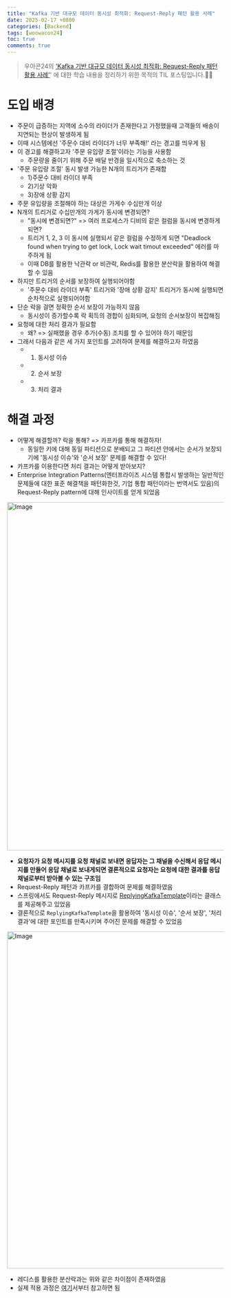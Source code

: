 ```yaml
---
title: "Kafka 기반 대규모 데이터 동시성 최적화: Request-Reply 패턴 활용 사례"
date: 2025-02-17 +0800
categories: [Backend]
tags: [woowacon24]
toc: true
comments: true
---
```


> 우아콘24의 ['Kafka 기반 대규모 데이터 동시성 최적화: Request-Reply 패턴 활용 사례'](https://www.youtube.com/watch?v=Rcow99TIMmc&list=PLgXGHBqgT2Tu7H-ita_W0IHospr64ON_a&index=5)' 에 대한 학습 내용을 정리하기 위한 목적의 TIL 포스팅입니다.🙆‍♂️

# 도입 배경
- 주문이 급증하는 지역에 소수의 라이더가 존재한다고 가정했을때 고객들의 배송이 지연되는 현상이 발생하게 됨
- 이때 시스템에선 '주문수 대비 라이더가 너무 부족해!' 라는 경고를 띄우게 됨
- 이 경고를 해결하고자 '주문 유입량 조절'이라는 기능을 사용함
  - 주문량을 줄이기 위해 주문 배달 반경을 일시적으로 축소하는 것
- '주문 유입량 조절' 동시 발생 가능한 N개의 트리거가 존재함
  - 1)주문수 대비 라이더 부족
  - 2)기상 악화
  - 3)장애 상황 감지
- 주문 유입량을 조절해야 하는 대상은 가게수 수십만개 이상
- N개의 트리거로 수십만개의 가게가 동시에 변경되면?
  - "동시에 변경되면?" => 여러 프로세스가 디비의 같은 컬럼을 동시에 변경하게 되면?
  - 트리거 1, 2, 3 이 동시에 실행되서 같은 컬럼을 수정하게 되면 "Deadlock found when trying to get lock, Lock wait timout exceeded" 에러를 마주하게 됨
  - 이때 DB를 활용한 낙관락 or 비관락, Redis를 활용한 분산락을 활용하여 해결할 수 있음
- 하지만 트리거의 순서를 보장하여 실행되어야함
  - '주문수 대비 라이더 부족' 트리거와 '장애 상황 감지' 트리거가 동시에 실행되면 순차적으로 실행되어야함
- 단순 락을 걸면 정확한 순서 보장이 가능하지 않음
  - 동시성이 증가할수록 락 획득의 경합이 심화되며, 요청의 순서보장이 복잡해짐
- 요청에 대한 처리 결과가 필요함
  - 왜? => 실패했을 경우 추가(수동) 조치를 할 수 있어야 하기 때문임
- 그래서 다음과 같은 세 가지 포인트를 고려하여 문제를 해결하고자 하였음
  - 1) 동시성 이슈
  - 2) 순서 보장
  - 3) 처리 결과

# 해결 과정
- 어떻게 해결할까? 락을 통해? => 카프카를 통해 해결하자!
  - 동일한 키에 대해 동일 파티션으로 분배되고 그 파티션 안에서는 순서가 보장되기에 '동시성 이슈'와 '순서 보장' 문제를 해결할 수 있다!
- 카프카를 이용한다면 처리 결과는 어떻게 받아보지?
- Enterprise Integration Patterns(엔터프라이즈 시스템 통합시 발생하는 일반적인 문제들에 대한 표준 해결책을 패턴화한것, 기업 통합 패턴이라는 번역서도 있음)의 Request-Reply pattern에 대해 인사이트를 얻게 되었음

<img width="807" alt="Image" src="https://github.com/user-attachments/assets/f289484f-3608-410b-89ff-1d6e61b24486" />

- **요청자가 요청 메시지를 요청 채널로 보내면 응답자는 그 채널을 수신해서 응답 메시지를 만들어 응답 채널로 보내게되면 결론적으로 요청자는 요청에 대한 결과를 응답 채널로부터 받아볼 수 있는 구조임**
- Request-Reply 패턴과 카프카를 결합하여 문제를 해결하였음
- 스프링에서도 Request-Reply 메시지로 [ReplyingKafkaTemplate](https://docs.spring.io/spring-kafka/reference/kafka/sending-messages.html#replying-template)이라는 클래스를 제공해주고 있었음
- 결론적으로 `ReplyingKafkaTemplate`을 활용하여 '동시성 이슈', '순서 보장', '처리 결과'에 대한 포인트를 만족시키며 주어진 문제를 해결할 수 있었음

<img width="781" alt="Image" src="https://github.com/user-attachments/assets/c74afdbe-736b-4279-8ba1-99bb35cba09d" />

- 레디스를 활용한 분산락과는 위와 같은 차이점이 존재하였음
- 실제 적용 과정은 [여기](https://youtu.be/Rcow99TIMmc?si=mlaKu1-jPKJIvYbi&t=745)서부터 참고하면 됨